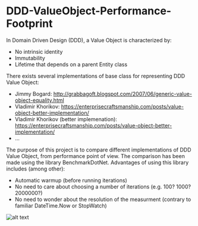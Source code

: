 # DDD-ValueObject-Performance-Footprint

In Domain Driven Design (DDD), a Value Object is characterized by:
- No intrinsic identity
- Immutability
- Lifetime that depends on a parent Entity class

There exists several implementations of base class for representing DDD Value Object:
- Jimmy Bogard: http://grabbagoft.blogspot.com/2007/06/generic-value-object-equality.html
- Vladimir Khorikov: https://enterprisecraftsmanship.com/posts/value-object-better-implementation/
- Vladimir Khorikov (better implemenation): https://enterprisecraftsmanship.com/posts/value-object-better-implementation/
- ...

The purpose of this project is to compare different implementations of DDD Value Object, from performance point of view.
The comparison has been made using the library BenchmarkDotNet. Advantages of using this library includes (among other):
- Automatic warmup (before running iterations)
- No need to care about choosing a number of iterations (e.g. 100? 1000? 2000000?)
- No need to wonder about the resolution of the measurment (contrary to familiar DateTime.Now or StopWatch)

![alt text](https://github.com/ph-lambert/DDD-ValueObject-Performance-Footprint/blob/master/DDD.ValueObject.PerformanceTests/PerformanceFootprint.png?raw=true)

